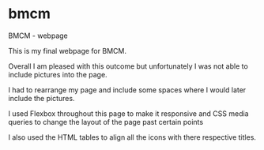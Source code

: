 # bmcm
BMCM - webpage

This is my final webpage for BMCM.

Overall I am pleased with this outcome but unfortunately I was not able to include pictures into the page.

I had to rearrange my page and include some spaces where I would later include the pictures.

I used Flexbox throughout this page to make it responsive and CSS media queries to change the layout of the page past certain points

I also used the HTML tables to align all the icons with there respective titles.



